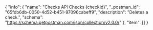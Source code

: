 {
  "info": {
    "name": "Checks API Checks {checkId}",
    "_postman_id": "65fdb6db-0050-4d52-b451-97096cabeff9",
    "description": "Deletes a check.",
    "schema": "https://schema.getpostman.com/json/collection/v2.0.0/"
  },
  "item": []
}